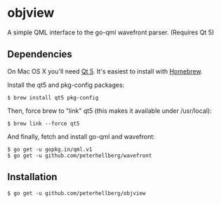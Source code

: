 objview
=======

A simple QML interface to the go-qml wavefront parser. (Requires Qt 5)

## Dependencies

On Mac OS X you'll need [Qt 5](https://qt-project.org/wiki/Qt_5.0).
It's easiest to install with [Homebrew](http://brew.sh/).

Install the qt5 and pkg-config packages:

    $ brew install qt5 pkg-config

Then, force brew to "link" qt5 (this makes it available under /usr/local):

    $ brew link --force qt5

And finally, fetch and install go-qml and wavefront:

    $ go get -u gopkg.in/qml.v1
    $ go get -u github.com/peterhellberg/wavefront

## Installation

    $ go get -u github.com/peterhellberg/objview

